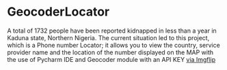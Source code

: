 # GeocoderLocator
A total of 1732 people have been reported kidnapped in less than a year in Kaduna state, Northern Nigeria. The current situation led to this project, which is a Phone number Locator; it allows you to view the country, service provider name and the location of the number displayed on the MAP with the use of Pycharm IDE and Geocoder module with an API KEY 
<a href="https://imgflip.com/gif/5n1n9u">via Imgflip</a>
